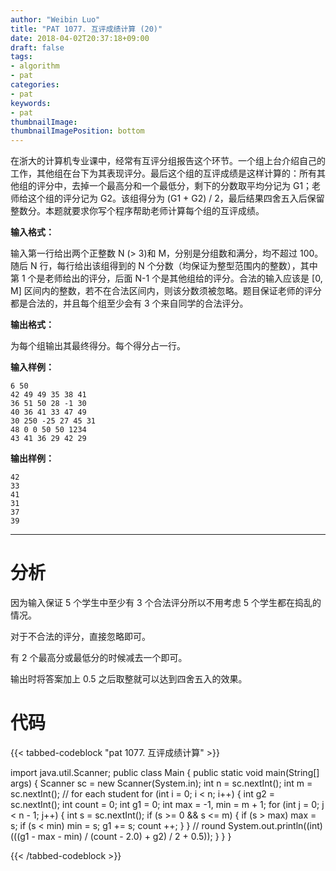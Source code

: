 ```yaml
---
author: "Weibin Luo"
title: "PAT 1077. 互评成绩计算 (20)"
date: 2018-04-02T20:37:18+09:00
draft: false
tags:
- algorithm
- pat
categories:
- pat
keywords:
- pat
thumbnailImage:
thumbnailImagePosition: bottom
---
```


在浙大的计算机专业课中，经常有互评分组报告这个环节。一个组上台介绍自己的工作，其他组在台下为其表现评分。最后这个组的互评成绩是这样计算的：所有其他组的评分中，去掉一个最高分和一个最低分，剩下的分数取平均分记为 G1；老师给这个组的评分记为 G2。该组得分为 (G1 + G2) / 2，最后结果四舍五入后保留整数分。本题就要求你写个程序帮助老师计算每个组的互评成绩。

<!--more-->

**输入格式：**

输入第一行给出两个正整数 N (> 3)和 M，分别是分组数和满分，均不超过 100。随后 N 行，每行给出该组得到的 N 个分数（均保证为整型范围内的整数），其中第 1 个是老师给出的评分，后面 N-1 个是其他组给的评分。合法的输入应该是 [0, M] 区间内的整数，若不在合法区间内，则该分数须被忽略。题目保证老师的评分都是合法的，并且每个组至少会有 3 个来自同学的合法评分。

**输出格式：**

为每个组输出其最终得分。每个得分占一行。

**输入样例：**
```
6 50
42 49 49 35 38 41
36 51 50 28 -1 30
40 36 41 33 47 49
30 250 -25 27 45 31
48 0 0 50 50 1234
43 41 36 29 42 29
```
**输出样例：**
```
42
33
41
31
37
39
```

---

# 分析

因为输入保证 5 个学生中至少有 3 个合法评分所以不用考虑 5 个学生都在捣乱的情况。

对于不合法的评分，直接忽略即可。

有 2 个最高分或最低分的时候减去一个即可。

输出时将答案加上 0.5 之后取整就可以达到四舍五入的效果。

# 代码

{{< tabbed-codeblock "pat 1077. 互评成绩计算" >}}
<!-- tab java -->
import java.util.Scanner;
public class Main {
    public static void main(String[] args) {
        Scanner sc = new Scanner(System.in);
        int n = sc.nextInt();
        int m = sc.nextInt();
        // for each student
        for (int i = 0; i < n; i++) {
            int g2 = sc.nextInt();
            int count = 0;
            int g1 = 0;
            int max = -1, min = m + 1;
            for (int j = 0; j < n - 1; j++) {
                int s = sc.nextInt();
                if (s >= 0 && s <= m) {
                    if (s > max) max = s;
                    if (s < min) min = s;
                    g1 += s;
                    count ++;
                }
            }
            // round
            System.out.println((int)(((g1 - max - min) / (count - 2.0) + g2) / 2 + 0.5));
        }
    }
}
<!-- endtab -->
{{< /tabbed-codeblock >}}
